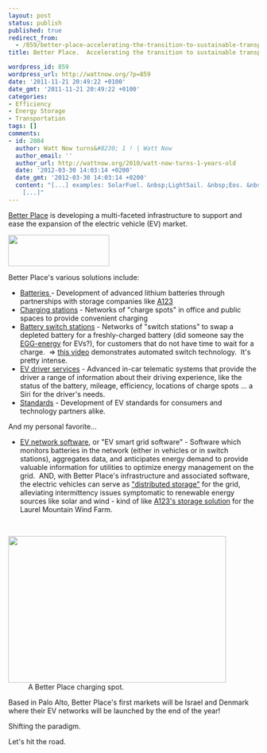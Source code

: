 ```yaml
---
layout: post
status: publish
published: true
redirect_from:
  - /859/better-place-accelerating-the-transition-to-sustainable-transportation
title: Better Place.  Accelerating the transition to sustainable transportation.

wordpress_id: 859
wordpress_url: http://wattnow.org/?p=859
date: '2011-11-21 20:49:22 +0100'
date_gmt: '2011-11-21 20:49:22 +0100'
categories:
- Efficiency
- Energy Storage
- Transportation
tags: []
comments:
- id: 2084
  author: Watt Now turns&#8230; 1 ! | Watt Now
  author_email: ''
  author_url: http://wattnow.org/2010/watt-now-turns-1-years-old
  date: '2012-03-30 14:03:14 +0200'
  date_gmt: '2012-03-30 14:03:14 +0200'
  content: "[...] examples: SolarFuel. &nbsp;LightSail. &nbsp;Eos. &nbsp;Better Place.
    [...]"
---
```

<p><a href="http://www.betterplace.com/">Better Place</a> is developing a multi-faceted infrastructure to support and ease the expansion of the electric vehicle (EV) market.</p>
<p><a href="http://www.betterplace.com/"><img class="alignnone size-full wp-image-860" title="Screen Shot 2011-11-21 at 1.33.05 PM" src="{{ 'assets/from-wordpress/uploads/2011/11/Screen-Shot-2011-11-21-at-1.33.05-PM.png' | relative_url }}" alt="" width="203" height="63" /></a></p>
<p>Better Place's various solutions include:</p>
<ul >
<li><a href="http://www.betterplace.com/the-solution-batteries">Batteries </a>- Development of advanced lithium batteries&nbsp;through partnerships with storage companies like <a title="A123.  Game changing energy storage solutions." href="http://wattnow.org/728/a123-game-changing-energy-storage-solutions">A123</a></li>
<li><a href="http://www.betterplace.com/the-solution-charging">Charging stations</a> - Networks of "charge spots" in office and public spaces to provide convenient charging</li>
<li><a href="http://www.betterplace.com/the-solution-switch-stations">Battery switch stations</a> - Networks of "switch stations" to swap a depleted battery for a freshly-charged battery (did someone say the <a title="EGG-energy.  Building the Portable Grid." href="http://wattnow.org/686/egg-energy-building-the-portable-grid">EGG-energy</a> for EVs?), for customers that do not have time to wait for a charge. &nbsp;=> <a href="http://youtu.be/OHHvjsFm_88">this video</a>&nbsp;demonstrates automated switch technology. &nbsp;It's pretty intense.</li>
<li><a href="http://www.betterplace.com/the-solution-driver-services">EV driver services</a> - Advanced in-car telematic systems that provide the driver a range of information about their driving experience, like the status of the battery, mileage, efficiency, locations of charge spots ... a Siri for the driver's needs.</li>
<li><a href="http://www.betterplace.com/the-solution-standards">Standards</a> - Development of EV standards for consumers and technology partners alike.</li>
</ul>
<p>And my personal favorite...</p>
<ul >
<li><a href="http://www.betterplace.com/the-solution-ev-network-software">EV network software</a>, or "EV smart grid software" - Software which monitors batteries in the network (either in vehicles or in switch stations), aggregates data, and anticipates energy demand to provide valuable information for utilities to optimize energy management on the grid. &nbsp;AND, with Better Place's infrastructure and associated software, the electric vehicles can serve as <a href="http://blog.betterplace.com/2010/02/ask-not-what-the-smart-grid-can-do-for-evs-ask-what-evs-can-do-for-the-smart-grid/">"distributed storage"</a> for the grid, alleviating intermittency issues symptomatic to renewable energy sources like solar and wind - kind of like <a href="http://wattnow.org/728/a123-game-changing-energy-storage-solutions">A123's storage solution</a> for the Laurel Mountain Wind Farm.</li>
</ul>
<p>&nbsp;</p>
<div class="mceTemp" >
<dl id="attachment_861" class="wp-caption alignnone" style="width: 448px;">
<dt class="wp-caption-dt"><a href="http://www.betterplace.com/the-solution-charging"><img class="size-full wp-image-861   " title="Screen Shot 2011-11-21 at 1.47.48 PM" src="{{ 'assets/from-wordpress/uploads/2011/11/Screen-Shot-2011-11-21-at-1.47.48-PM.png' | relative_url }}" alt="" width="438" height="295" /></a></dt>
<dd class="wp-caption-dd">A Better Place charging spot.</dd>
</dl>
</div>
<p>
<p>Based in Palo Alto, Better Place's first markets will be Israel and Denmark where their EV networks will be launched by the end of the year!</p>
<p>Shifting the paradigm.</p>
<p>Let's hit the road.</p>
